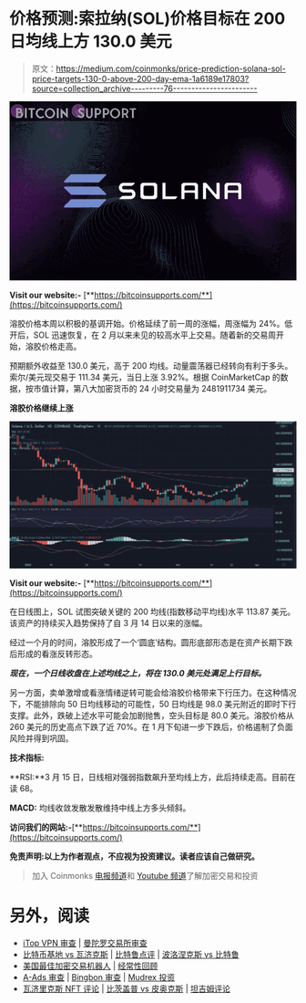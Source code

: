 # 价格预测:索拉纳(SOL)价格目标在 200 日均线上方 130.0 美元

> 原文：<https://medium.com/coinmonks/price-prediction-solana-sol-price-targets-130-0-above-200-day-ema-1a6189e17803?source=collection_archive---------76----------------------->

![](img/84dff9cb596de8d15dbdc56220115669.png)

**Visit our website:-** [**https://bitcoinsupports.com/**](https://bitcoinsupports.com/)

溶胶价格本周以积极的基调开始。价格延续了前一周的涨幅，周涨幅为 24%。低开后，SOL 迅速恢复，在 2 月以来未见的较高水平上交易。随着新的交易周开始，溶胶价格走高。

预期额外收益至 130.0 美元，高于 200 均线。动量震荡器已经转向有利于多头。索尔/美元现交易于 111.34 美元，当日上涨 3.92%。根据 CoinMarketCap 的数据，按市值计算，第八大加密货币的 24 小时交易量为 2481911734 美元。

**溶胶价格继续上涨**

![](img/709862f3539a96b0276ee721bc016c7f.png)

**Visit our website:-** [**https://bitcoinsupports.com/**](https://bitcoinsupports.com/)

在日线图上，SOL 试图突破关键的 200 均线(指数移动平均线)水平 113.87 美元。该资产的持续买入趋势保持了自 3 月 14 日以来的涨幅。

经过一个月的时间，溶胶形成了一个‘圆底’结构。圆形底部形态是在资产长期下跌后形成的看涨反转形态。

***现在，一个日线收盘在上述均线之上，将在 130.0 美元处满足上行目标。***

另一方面，卖单激增或看涨情绪逆转可能会给溶胶价格带来下行压力。在这种情况下，不能排除向 50 日均线移动的可能性，50 日均线是 98.0 美元附近的即时下行支撑。此外，跌破上述水平可能会加剧抛售，空头目标是 80.0 美元。溶胶价格从 260 美元的历史高点下跌了近 70%。在 1 月下旬进一步下跌后，价格遏制了负面风险并得到巩固。

**技术指标:**

**RSI:**3 月 15 日，日线相对强弱指数飙升至均线上方，此后持续走高。目前在读 68。

**MACD:** 均线收敛发散发散维持中线上方多头倾斜。

**访问我们的网站:-**[**https://bitcoinsupports.com/**](https://bitcoinsupports.com/)

**免责声明:以上为作者观点，不应视为投资建议。读者应该自己做研究。**

> 加入 Coinmonks [电报频道](https://t.me/coincodecap)和 [Youtube 频道](https://www.youtube.com/c/coinmonks/videos)了解加密交易和投资

# 另外，阅读

*   [iTop VPN 审查](https://coincodecap.com/itop-vpn-review) | [曼陀罗交易所审查](https://coincodecap.com/mandala-exchange-review)
*   [比特币基地 vs 瓦济克斯](https://coincodecap.com/coinbase-vs-wazirx) | [比特鲁点评](https://coincodecap.com/bitrue-review) | [波洛涅克斯 vs 比特鲁](https://coincodecap.com/poloniex-vs-bittrex)
*   [美国最佳加密交易机器人](https://coincodecap.com/crypto-trading-bots-in-the-us) | [经常性回顾](https://coincodecap.com/changelly-review)
*   [A-Ads 审查](https://coincodecap.com/a-ads-review) | [Bingbon 审查](https://coincodecap.com/bingbon-review) | [Mudrex 投资](https://coincodecap.com/mudrex-invest-review-the-best-way-to-invest-in-crypto)
*   [瓦济里克斯 NFT 评论](https://coincodecap.com/wazirx-nft-review) | [比茨盖普 vs 皮奥克斯](https://coincodecap.com/bitsgap-vs-pionex) | [坦吉姆评论](https://coincodecap.com/tangem-wallet-review)